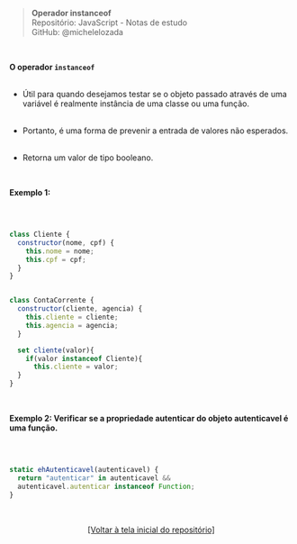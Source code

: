 > **Operador instanceof**  
> Repositório: JavaScript - Notas de estudo     
> GitHub: @michelelozada
&nbsp;
     
&nbsp;   

**O operador `instanceof`**  
&nbsp;   

- Útil para quando desejamos testar se o objeto passado através de uma variável é realmente instância de uma classe ou uma função.    
&nbsp;   

- Portanto, é uma forma de prevenir a entrada de valores não esperados.  
&nbsp;   

- Retorna um valor de tipo booleano.

&nbsp;   

**Exemplo 1:**  

&nbsp;  

```js

class Cliente {
  constructor(nome, cpf) {
    this.nome = nome;
    this.cpf = cpf;
  }
}
```
```js

class ContaCorrente {
  constructor(cliente, agencia) {
    this.cliente = cliente;
    this.agencia = agencia;
  }	

  set cliente(valor){
    if(valor instanceof Cliente){  
      this.cliente = valor;
  }
}
``` 

&nbsp;   

**Exemplo 2: Verificar se a propriedade autenticar do objeto autenticavel é uma função.**  

&nbsp;  

```js

static ehAutenticavel(autenticavel) {
  return "autenticar" in autenticavel && 
  autenticavel.autenticar instanceof Function;
}
```

&nbsp;  

<div align="center">
<a href="https://github.com/michelelozada/JavaScript-Study-Notes">[Voltar à tela inicial do repositório]</a>
</div>